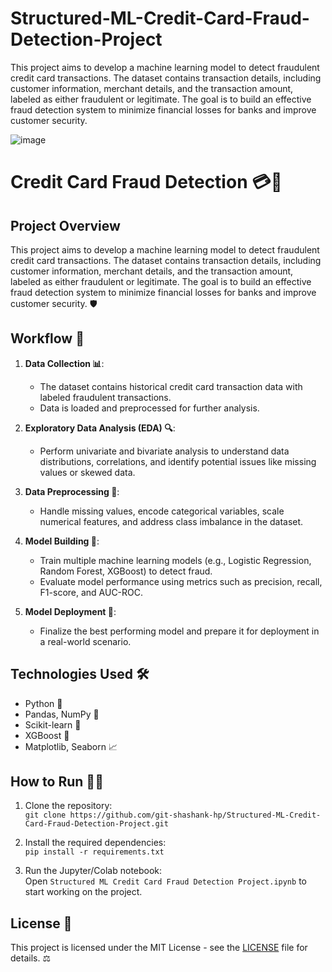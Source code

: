 # Structured-ML-Credit-Card-Fraud-Detection-Project
This project aims to develop a machine learning model to detect fraudulent credit card transactions. The dataset contains transaction details, including customer information, merchant details, and the transaction amount, labeled as either fraudulent or legitimate. The goal is to build an effective fraud detection system to minimize financial losses for banks and improve customer security. 

![image](https://github.com/user-attachments/assets/8a4af119-e93c-4442-92a0-0d5fa588139f) 

# Credit Card Fraud Detection 💳🚨 

## Project Overview
This project aims to develop a machine learning model to detect fraudulent credit card transactions. The dataset contains transaction details, including customer information, merchant details, and the transaction amount, labeled as either fraudulent or legitimate. The goal is to build an effective fraud detection system to minimize financial losses for banks and improve customer security. 🛡️

## Workflow 🔄

1. **Data Collection 📊**:  
   - The dataset contains historical credit card transaction data with labeled fraudulent transactions.
   - Data is loaded and preprocessed for further analysis.

2. **Exploratory Data Analysis (EDA) 🔍**:  
   - Perform univariate and bivariate analysis to understand data distributions, correlations, and identify potential issues like missing values or skewed data.

3. **Data Preprocessing 🧹**:  
   - Handle missing values, encode categorical variables, scale numerical features, and address class imbalance in the dataset.

4. **Model Building 🤖**:  
   - Train multiple machine learning models (e.g., Logistic Regression, Random Forest, XGBoost) to detect fraud.
   - Evaluate model performance using metrics such as precision, recall, F1-score, and AUC-ROC.

5. **Model Deployment 🚀**:  
   - Finalize the best performing model and prepare it for deployment in a real-world scenario.

## Technologies Used 🛠️
- Python 🐍
- Pandas, NumPy 🔢
- Scikit-learn 🔧
- XGBoost 🚀
- Matplotlib, Seaborn 📈

## How to Run 🏃‍♂️
1. Clone the repository:  
   `git clone https://github.com/git-shashank-hp/Structured-ML-Credit-Card-Fraud-Detection-Project.git`

2. Install the required dependencies:  
   `pip install -r requirements.txt`

3. Run the Jupyter/Colab notebook:  
   Open `Structured ML Credit Card Fraud Detection Project.ipynb` to start working on the project.

## License 📄
This project is licensed under the MIT License - see the [LICENSE](LICENSE) file for details. ⚖️
